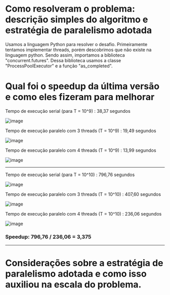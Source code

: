 # Como resolveram o problema: descrição simples do algoritmo e estratégia de paralelismo adotada
Usamos a linguagem Python para resolver o desafio. Primeiramente tentamos implementar threads, porém descobrimos que não existe na linguagem python. Sendo assim, importamos a biblioteca "concurrent.futures". Dessa biblioteca usamos a classe "ProcessPoolExecutor" e a função "as_completed". 


# Qual foi o speedup da última versão e como eles fizeram para melhorar
Tempo de execução serial (para T = 10^9) : 38,37 segundos

![image](https://user-images.githubusercontent.com/84483063/170840782-fc6deb13-93c4-4e32-a24d-b9d6f32bdb34.png)

Tempo de execução paralelo com 3 threads (T = 10^9) : 19,49 segundos

![image](https://user-images.githubusercontent.com/84483063/170840859-fb965994-5ee9-41cd-98f3-c257daf5c2ec.png)

Tempo de execução paralelo com 4 threads (T = 10^9) :  13,99 segundos

![image](https://user-images.githubusercontent.com/84483063/170840933-951f0e39-29bd-4297-981d-c69774c461b5.png)
__________________________________________________________________________________________________________________
Tempo de execução serial (para T = 10^10) : 796,76 segundos

![image](https://user-images.githubusercontent.com/84483063/170841352-b4100953-3596-414a-a400-da6b0a7b98db.png)

Tempo de execução paralelo com 3 threads (T = 10^10) : 407,60 segundos

![image](https://user-images.githubusercontent.com/84483063/170841642-9c172166-417a-4258-8437-cc75a0611f7f.png)

Tempo de execução paralelo com 4 threads (T = 10^10) : 236,06 segundos

![image](https://user-images.githubusercontent.com/84483063/170841858-688ddd4c-a169-4bcc-b7bc-dbb4a954a5dc.png)

### Speedup: 796,76 / 236,06 = 3,375
____________________________________________________________________________________________________________________

# Considerações sobre a estratégia de paralelismo adotada e como isso auxiliou na escala do problema. 

